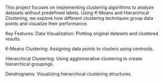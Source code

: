 This project focuses on implementing clustering algorithms to analyze datasets without predefined labels. Using K-Means and Hierarchical Clustering, we explore how different clustering techniques group data points and visualize their performance.

Key Features:
Data Visualization: Plotting original datasets and clustered results.

K-Means Clustering: Assigning data points to clusters using centroids.

Hierarchical Clustering: Using agglomerative clustering to create hierarchical groupings.

Dendrograms: Visualizing hierarchical clustering structures.
